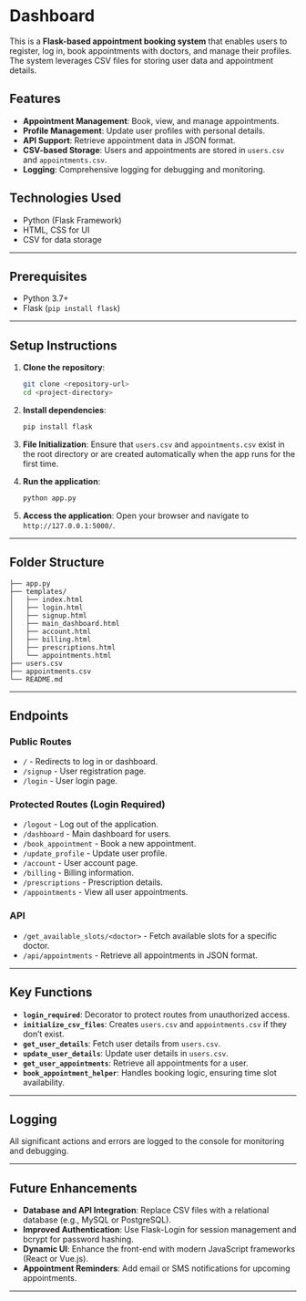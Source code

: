 
# Dashboard

This is a **Flask-based appointment booking system** that enables users to register, log in, book appointments with doctors, and manage their profiles. The system leverages CSV files for storing user data and appointment details.

## Features

- **Appointment Management**: Book, view, and manage appointments.
- **Profile Management**: Update user profiles with personal details.
- **API Support**: Retrieve appointment data in JSON format.
- **CSV-based Storage**: Users and appointments are stored in `users.csv` and `appointments.csv`.
- **Logging**: Comprehensive logging for debugging and monitoring.

## Technologies Used

- Python (Flask Framework)
- HTML, CSS for UI
- CSV for data storage

---

## Prerequisites

- Python 3.7+
- Flask (`pip install flask`)

---

## Setup Instructions

1. **Clone the repository**:
   ```bash
   git clone <repository-url>
   cd <project-directory>
   ```

2. **Install dependencies**:
   ```bash
   pip install flask
   ```

3. **File Initialization**:
   Ensure that `users.csv` and `appointments.csv` exist in the root directory or are created automatically when the app runs for the first time.

4. **Run the application**:
   ```bash
   python app.py
   ```

5. **Access the application**:
   Open your browser and navigate to `http://127.0.0.1:5000/`.

---

## Folder Structure

```
├── app.py                
├── templates/            
│   ├── index.html
│   ├── login.html
│   ├── signup.html
│   ├── main_dashboard.html
│   ├── account.html
│   ├── billing.html
│   ├── prescriptions.html
│   └── appointments.html
├── users.csv            
├── appointments.csv     
└── README.md             
```

---

## Endpoints

### Public Routes
- `/` - Redirects to log in or dashboard.
- `/signup` - User registration page.
- `/login` - User login page.

### Protected Routes (Login Required)
- `/logout` - Log out of the application.
- `/dashboard` - Main dashboard for users.
- `/book_appointment` - Book a new appointment.
- `/update_profile` - Update user profile.
- `/account` - User account page.
- `/billing` - Billing information.
- `/prescriptions` - Prescription details.
- `/appointments` - View all user appointments.

### API
- `/get_available_slots/<doctor>` - Fetch available slots for a specific doctor.
- `/api/appointments` - Retrieve all appointments in JSON format.

---

## Key Functions

- **`login_required`**: Decorator to protect routes from unauthorized access.
- **`initialize_csv_files`**: Creates `users.csv` and `appointments.csv` if they don’t exist.
- **`get_user_details`**: Fetch user details from `users.csv`.
- **`update_user_details`**: Update user details in `users.csv`.
- **`get_user_appointments`**: Retrieve all appointments for a user.
- **`book_appointment_helper`**: Handles booking logic, ensuring time slot availability.

---

## Logging

All significant actions and errors are logged to the console for monitoring and debugging.

---

## Future Enhancements

- **Database and API Integration**: Replace CSV files with a relational database (e.g., MySQL or PostgreSQL).
- **Improved Authentication**: Use Flask-Login for session management and bcrypt for password hashing.
- **Dynamic UI**: Enhance the front-end with modern JavaScript frameworks (React or Vue.js).
- **Appointment Reminders**: Add email or SMS notifications for upcoming appointments.

---
